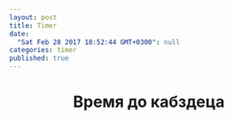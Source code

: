 ```yaml
---
layout: post
title: Timer
date: 
  "Sat Feb 28 2017 18:52:44 GMT+0300": null
categories: timer
published: true
---
```


<h1 align="center"> Время до кабздеца </h1>
<br>

<script src="http://megatimer.ru/s/f0bf95a5a0864b249245d166cbcd8e51.js"></script>

<br>
<br>


